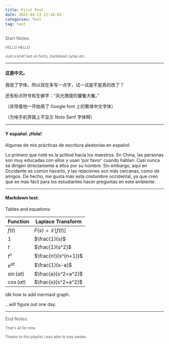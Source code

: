 ```yaml
---
title: First Post
date: 2023-04-13 21:34:03
categories: Test
tag: test
---
```

<p style="opacity: 0.7;">Start Notes: 

<small style="opacity: 0.7;">HELLO HELLO

Just a brief test on fonts, markdown sytax etc. </small>

---

#### 这是中文。

我改了字体，所以现在多写一点字，试一试是不是真的改了？

还有标点符号和生僻字：“风光旖旎的饕餮大餐。”

（非常傻地一开始用了 Google font 上的繁体中文字体）

（为啥手机界面上不显示 Noto Serif 字体啊）

---

#### Y español. ¡Hola! 

Algunas de mis prácticas de escritura aleatorias en español: 

Lo primero que noté es la actitud hacia los maestros. En China, las personas son muy educadas con ellos y usan 'por favor' cuando hablan. Casi nunca se dirigen directamente a ellos por su nombre. Sin embargo, aquí en Occidente es común hacerlo, y las relaciones son más cercanas, como de amigos. De hecho, me gusta más esta costumbre occidental, ya que creo que es más fácil para los estudiantes hacer preguntas en este ambiente.

---

#### Markdown test: 

Tables and equations: 

| Function | Laplace Transform |
| --- | --- |
| $f(t)$ | $F(s) = \mathcal{L}[f(t)]$ |
| $1$ | $\frac{1}{s}$ |
| $t$ | $\frac{1}{s^2}$ |
| $t^n$ | $\frac{n!}{s^{n+1}}$ |
| $e^{at}$ | $\frac{1}{s-a}$ |
| $\sin(at)$ | $\frac{a}{s^2+a^2}$ |
| $\cos(at)$ | $\frac{s}{s^2+a^2}$ |

idk how to add mermaid graph. 

...will figure out one day. 

---

<p style="opacity: 0.7;">End Notes: </p>

<small style="opacity: 0.7;">That's all for now. 

Thanks to <i class="fab fa-youtube"></i> <a href="https://www.youtube.com/watch?v=q4qtiI2sY8I" style="text-decoration: none;">this playlist</a> i was able to stay awake. </small>

